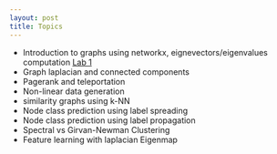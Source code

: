 ```yaml
---
layout: post
title: Topics
---
```


- Introduction to graphs using networkx, eignevectors/eigenvalues computation <a href="./l1.pdf" target="_blank">Lab 1</a>
- Graph laplacian and connected components
- Pagerank and teleportation
- Non-linear data generation
- similarity graphs using k-NN
- Node class prediction using label spreading
- Node class prediction using label propagation
- Spectral vs Girvan-Newman Clustering
- Feature learning with laplacian Eigenmap
